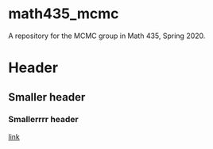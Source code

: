 # math435_mcmc
A repository for the MCMC group in Math 435, Spring 2020.


# Header
## Smaller header
### Smallerrrr header

[link](www.google.com)